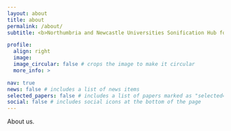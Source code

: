 ```yaml
---
layout: about
title: about
permalink: /about/
subtitle: <b>Northumbria and Newcastle Universities Sonification Hub for Innovation in Sound and Meaning</b>

profile:
  align: right
  image:
  image_circular: false # crops the image to make it circular
  more_info: >

nav: true
news: false # includes a list of news items
selected_papers: false # includes a list of papers marked as "selected={true}"
social: false # includes social icons at the bottom of the page
---
```


About us.
